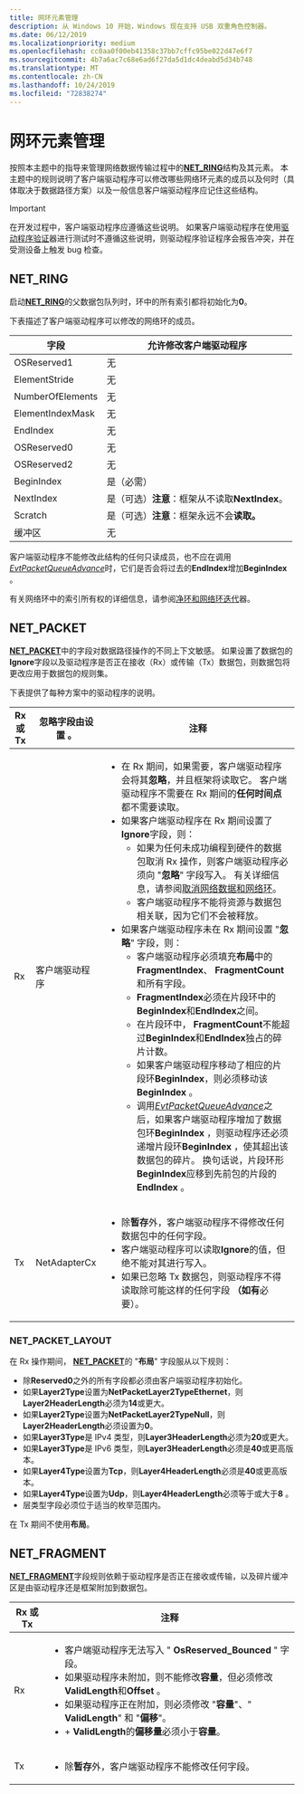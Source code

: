 ```yaml
---
title: 网环元素管理
description: 从 Windows 10 开始，Windows 现在支持 USB 双重角色控制器。
ms.date: 06/12/2019
ms.localizationpriority: medium
ms.openlocfilehash: cc0aa0f00eb41358c37bb7cffc95be022d47e6f7
ms.sourcegitcommit: 4b7a6ac7c68e6ad6f27da5d1dc4deabd5d34b748
ms.translationtype: MT
ms.contentlocale: zh-CN
ms.lasthandoff: 10/24/2019
ms.locfileid: "72838274"
---
```

# <a name="net-ring-element-management"></a>网环元素管理

按照本主题中的指导来管理网络数据传输过程中的[**NET_RING**](https://docs.microsoft.com/windows-hardware/drivers/ddi/ring/ns-ring-_net_ring)结构及其元素。 本主题中的规则说明了客户端驱动程序可以修改哪些网络环元素的成员以及何时（具体取决于数据路径方案）以及一般信息客户端驱动程序应记住这些结构。 

> [!IMPORTANT]
> 在开发过程中，客户端驱动程序应遵循这些说明。 如果客户端驱动程序在使用[驱动程序验证](../devtest/driver-verifier.md)器进行测试时不遵循这些说明，则驱动程序验证程序会报告冲突，并在受测设备上触发 bug 检查。

## <a name="net_ring"></a>NET_RING

启动[**NET_RING**](https://docs.microsoft.com/windows-hardware/drivers/ddi/ring/ns-ring-_net_ring)的父数据包队列时，环中的所有索引都将初始化为**0**。

下表描述了客户端驱动程序可以修改的网络环的成员。

| 字段 | 允许修改客户端驱动程序 |
| --- | --- |
| OSReserved1 | 无 |
| ElementStride | 无 |
| NumberOfElements | 无 |
| ElementIndexMask | 无 |
| EndIndex | 无 |
| OSReserved0 | 无 |
| OSReserved2 | 无 |
| BeginIndex | 是（必需） |
| NextIndex | 是（可选）**注意**：框架从不读取**NextIndex**。 |
| Scratch | 是（可选）**注意**：框架永远不会**读取。** |
| 缓冲区 | 无 |

客户端驱动程序不能修改此结构的任何只读成员，也不应在调用[*EvtPacketQueueAdvance*](https://docs.microsoft.com/windows-hardware/drivers/ddi/netpacketqueue/nc-netpacketqueue-evt_packet_queue_advance)时，它们是否会将过去的**EndIndex**增加**BeginIndex** 。

有关网络环中的索引所有权的详细信息，请参阅[净环和网络环迭代](net-rings-and-net-ring-iterators.md)器。

## <a name="net_packet"></a>NET_PACKET

[**NET_PACKET**](https://docs.microsoft.com/windows-hardware/drivers/ddi/packet/ns-packet-_net_packet)中的字段对数据路径操作的不同上下文敏感。 如果设置了数据包的**Ignore**字段以及驱动程序是否正在接收（Rx）或传输（Tx）数据包，则数据包将更改应用于数据包的规则集。

下表提供了每种方案中的驱动程序的说明。

| Rx 或 Tx | 忽略字段由设置 。 | 注释 |
| --- | --- | --- |
| Rx | 客户端驱动程序 | <ul><li>在 Rx 期间，如果需要，客户端驱动程序会将其**忽略**，并且框架将读取它。 客户端驱动程序不需要在 Rx 期间的**任何时间点**都不需要读取。</li><li>如果客户端驱动程序在 Rx 期间设置了**Ignore**字段，则：<ul><li>如果为任何未成功编程到硬件的数据包取消 Rx 操作，则客户端驱动程序必须向 "**忽略**" 字段写入。 有关详细信息，请参阅[取消网络数据和网络环](canceling-network-data-with-net-rings.md)。</li><li>客户端驱动程序不能将资源与数据包相关联，因为它们不会被释放。</li></ul></li><li>如果客户端驱动程序未在 Rx 期间设置 "**忽略**" 字段，则：<ul><li>客户端驱动程序必须填充**布局**中的**FragmentIndex**、 **FragmentCount**和所有字段。</li><li>**FragmentIndex**必须在片段环中的**BeginIndex**和**EndIndex**之间。</li><li>在片段环中， **FragmentCount**不能超过**BeginIndex**和**EndIndex**独占的碎片计数。</li><li>如果客户端驱动程序移动了相应的片段环**BeginIndex**，则必须移动该**BeginIndex** 。</li><li>调用[*EvtPacketQueueAdvance*](https://docs.microsoft.com/windows-hardware/drivers/ddi/netpacketqueue/nc-netpacketqueue-evt_packet_queue_advance)之后，如果客户端驱动程序增加了数据包环**BeginIndex** ，则驱动程序还必须递增片段环**BeginIndex** ，使其超出该数据包的碎片。 换句话说，片段环形**BeginIndex**应移到先前包的片段的**EndIndex** 。</li></ul></ul> |
| Tx | NetAdapterCx | <ul><li>除**暂存**外，客户端驱动程序不得修改任何数据包中的任何字段。</li><li>客户端驱动程序可以读取**Ignore**的值，但绝不能对其进行写入。</li><li>如果已忽略 Tx 数据包，则驱动程序不得读取除可能这样的任何字段 **（如有**必要）。</li></ul> |

### <a name="net_packet_layout"></a>NET_PACKET_LAYOUT

在 Rx 操作期间， [**NET_PACKET**](https://docs.microsoft.com/windows-hardware/drivers/ddi/packet/ns-packet-_net_packet)的 "**布局**" 字段服从以下规则：

- 除**Reserved0**之外的所有字段都必须由客户端驱动程序初始化。
- 如果**Layer2Type**设置为**NetPacketLayer2TypeEthernet**，则**Layer2HeaderLength**必须为**14**或更大。
- 如果**Layer2Type**设置为**NetPacketLayer2TypeNull**，则**Layer2HeaderLength**必须设置为**0**。
- 如果**Layer3Type**是 IPv4 类型，则**Layer3HeaderLength**必须为**20**或更大。
- 如果**Layer3Type**是 IPv6 类型，则**Layer3HeaderLength**必须是**40**或更高版本。
- 如果**Layer4Type**设置为**Tcp**，则**Layer4HeaderLength**必须是**40**或更高版本。
- 如果**Layer4Type**设置为**Udp**，则**Layer4HeaderLength**必须等于或大于**8** 。
- 层类型字段必须位于适当的枚举范围内。

在 Tx 期间不使用**布局**。

## <a name="net_fragment"></a>NET_FRAGMENT

[**NET_FRAGMENT**](https://docs.microsoft.com/windows-hardware/drivers/ddi/fragment/ns-fragment-_net_fragment)字段规则依赖于驱动程序是否正在接收或传输，以及碎片缓冲区是由驱动程序还是框架附加到数据包。

| Rx 或 Tx | 注释 |
| --- | --- |
| Rx | <ul><li>客户端驱动程序无法写入 " **OsReserved_Bounced** " 字段。</li><li>如果驱动程序未附加，则不能修改**容量**，但必须修改**ValidLength**和**Offset** 。</li><li>如果驱动程序正在附加，则必须修改 "**容量**"、" **ValidLength**" 和 "**偏移**"。</li><li> + **ValidLength**的**偏移量**必须小于**容量**。</li></ul> |
| Tx | <ul><li>除**暂存**外，客户端驱动程序不能修改任何字段。</li></ul> |